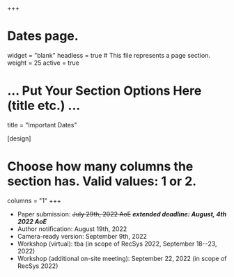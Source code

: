 +++
# Dates page.
widget = "blank"
headless = true  # This file represents a page section.
weight = 25
active = true

# ... Put Your Section Options Here (title etc.) ...
title = "Important Dates"

[design]
  # Choose how many columns the section has. Valid values: 1 or 2.
  columns = "1"
+++
* Paper submission: ~~July 29th, 2022 AoE~~ ***extended deadline: August, 4th 2022 AoE***
* Author notification: August 19th, 2022
* Camera-ready version: September 9th, 2022
* Workshop (virtual): tba (in scope of RecSys 2022, September 18--23, 2022)
* Workshop (additional on-site meeting): September 22, 2022 <!-- , 9:00- -17:30, Seattle, WA, USA -->  (in scope of RecSys 2022)


